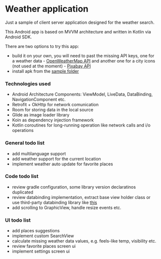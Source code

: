 # Weather application

Just a sample of client server application designed for the weather search.
 
This Android app is based on MVVM architecture and written in Kotlin via Android SDK.

There are two options to try this app:
 - build it on your own, you will need to past the missing API keys, 
      one for a weather data - [OpenWeatherMap API](https://openweathermap.org/api)
      and another one for a city icons (not used at the moment) - [Pixabay API](https://pixabay.com/api/docs/)
 - install apk from the [sample folder](/sample)
 
### Technologies used
  - Android Architecture Components: ViewModel, LiveData, DataBinding, NavigationComponent etc.
  - Retrofit + OkHttp for network comunication
  - Room for storing data in the local source
  - Glide as image loader library
  - Koin as dependency injection framework
  - Kotlin coroutines for long-running operation like network calls and i/o operations
  
 ### General todo list
  - add multilanguage support
  - add weather support for the current location
  - implement weather auto update for favorite places
 
 ### Code todo list
  - review gradle configuration, some library version declaratinos duplicated
  - review databinding implementation, extract base view holder class or use third-party databinding library like [this](https://github.com/evant/binding-collection-adapter)
  - add scrolling to GraphicView, handle resize events etc.
 
 ### UI todo list
  - add places suggestions
  - implement custom SearchView
  - calculate missing weather data values, e.g. feels-like temp, visibility etc.
  - review favorite places screen ui
  - implement settings screen ui

